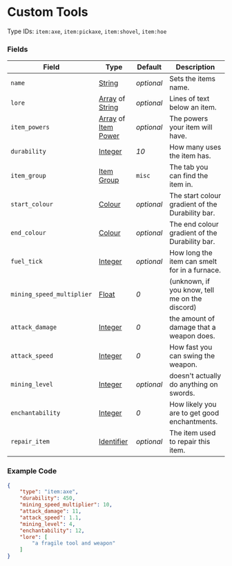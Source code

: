 # Custom Tools

Type IDs: `item:axe`, `item:pickaxe`, `item:shovel`, `item:hoe`

### Fields

   Field   | Type | Default | Description
-----------|------|---------|-------------
`name` | [String](../data_types/string.md) | *optional* | Sets the items name.
`lore` | [Array](../data_types/array.md) of [String](../data_types/string.md) | *optional* | Lines of text below an item.
`item_powers` | [Array](../data_types/array.md) of [Item Power](../data_types/item_power.md) | *optional* | The powers your item will have.
`durability` | [Integer](../data_types/integer.md) | *10* | How many uses the item has.
`item_group`| [Item Group](../data_types/item_groups.md) | `misc` | The tab you can find the item in.
`start_colour` | [Colour](../data_types/colour.md) | *optional* | The start colour gradient of the Durability bar.
`end_colour` | [Colour](../data_types/colour.md) | *optional* | The end colour gradient of the Durability bar.
`fuel_tick` | [Integer](../data_types/integer.md) | *optional* | How long the item can smelt for in a furnace.
`mining_speed_multiplier` | [Float](../data_types/float.md) | *0* | (unknown, if you know, tell me on the discord)
`attack_damage` | [Integer](../data_types/integer.md) | *0* | the amount of damage that a weapon does.
`attack_speed` | [Integer](../data_types/integer.md) | *0* | How fast you can swing the weapon.
`mining_level` | [Integer](../data_types/integer.md) | *optional* | doesn't actually do anything on swords.
`enchantability` | [Integer](../data_types/integer.md) | *0* | How likely you are to get good enchantments.
`repair_item` | [Identifier](../data_types/identifier.md) | *optional* | The item used to repair this item.

### Example Code

```json
{
    "type": "item:axe",
    "durability": 450,
    "mining_speed_multiplier": 10,
    "attack_damage": 11,
    "attack_speed": 1.1,
    "mining_level": 4,
    "enchantability": 12,
    "lore": [
        "a fragile tool and weapon"
    ]
}
```
